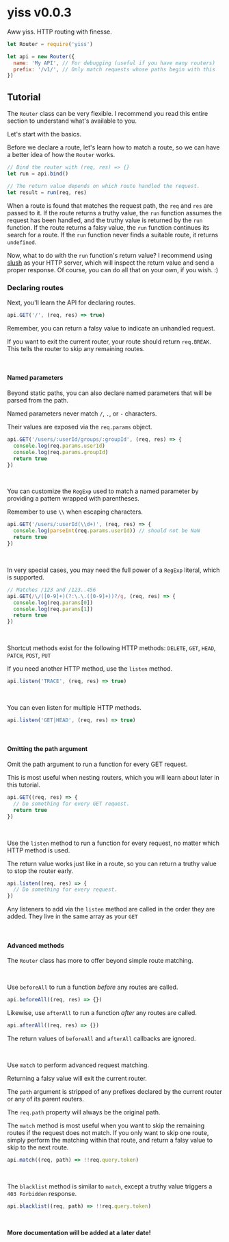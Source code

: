 # yiss v0.0.3

Aww yiss. HTTP routing with finesse.

```js
let Router = require('yiss')

let api = new Router({
  name: 'My API', // For debugging (useful if you have many routers)
  prefix: '/v1/', // Only match requests whose paths begin with this
})
```

## Tutorial

The `Router` class can be very flexible. I recommend you read this
entire section to understand what's available to you.

Let's start with the basics.

Before we declare a route, let's learn how to match a route,
so we can have a better idea of how the `Router` works.

```js
// Bind the router with (req, res) => {}
let run = api.bind()

// The return value depends on which route handled the request.
let result = run(req, res)
```

When a route is found that matches the request path, the `req` and `res`
are passed to it. If the route returns a truthy value, the `run` function
assumes the request has been handled, and the truthy value is returned
by the `run` function. If the route returns a falsy value, the `run`
function continues its search for a route. If the `run` function never
finds a suitable route, it returns `undefined`.

Now, what to do with the `run` function's return value? I recommend using
[slush](https://github.com/aleclarson/slush) as your HTTP server, which
will inspect the return value and send a proper response. Of course,
you can do all that on your own, if you wish. :)

### Declaring routes

Next, you'll learn the API for declaring routes.

```js
api.GET('/', (req, res) => true)
```

Remember, you can return a falsy value to indicate an unhandled request.

If you want to exit the current router, your route should return
`req.BREAK`. This tells the router to skip any remaining routes.

&nbsp;

#### Named parameters

Beyond static paths, you can also declare named parameters that
will be parsed from the path.

Named parameters never match `/`, `.`, or `-` characters.

Their values are exposed via the `req.params` object.

```js
api.GET('/users/:userId/groups/:groupId', (req, res) => {
  console.log(req.params.userId)
  console.log(req.params.groupId)
  return true
})
```

&nbsp;

You can customize the `RegExp` used to match a named parameter
by providing a pattern wrapped with parentheses.

Remember to use `\\` when escaping characters.

```js
api.GET('/users/:userId(\\d+)', (req, res) => {
  console.log(parseInt(req.params.userId)) // should not be NaN
  return true
})
```

&nbsp;

In very special cases, you may need the full power of a `RegExp`
literal, which is supported.

```js
// Matches /123 and /123..456
api.GET(/\/([0-9]+)(?:\.\.([0-9]+))?/g, (req, res) => {
  console.log(req.params[0])
  console.log(req.params[1])
  return true
})
```

&nbsp;

Shortcut methods exist for the following HTTP methods:
`DELETE`, `GET`, `HEAD`, `PATCH`, `POST`, `PUT`

If you need another HTTP method, use the `listen` method.

```js
api.listen('TRACE', (req, res) => true)
```

&nbsp;

You can even listen for multiple HTTP methods.

```js
api.listen('GET|HEAD', (req, res) => true)
```

&nbsp;

#### Omitting the path argument

Omit the path argument to run a function for every GET request.

This is most useful when nesting routers, which you will learn
about later in this tutorial.

```js
api.GET((req, res) => {
  // Do something for every GET request.
  return true
})
```

&nbsp;

Use the `listen` method to run a function for every request,
no matter which HTTP method is used.

The return value works just like in a route, so you can return
a truthy value to stop the router early.

```js
api.listen((req, res) => {
  // Do something for every request.
})
```

Any listeners to add via the `listen` method are called in
the order they are added. They live in the same array as
your `GET`

&nbsp;

#### Advanced methods

The `Router` class has more to offer beyond simple route matching.

&nbsp;

Use `beforeAll` to run a function *before* any routes are called.

```js
api.beforeAll((req, res) => {})
```

Likewise, use `afterAll` to run a function *after* any routes are called.

```js
api.afterAll((req, res) => {})
```

The return values of `beforeAll` and `afterAll` callbacks are ignored.

&nbsp;

Use `match` to perform advanced request matching.

Returning a falsy value will exit the current router.

The `path` argument is stripped of any prefixes declared by
the current router or any of its parent routers.

The `req.path` property will always be the original path.

The `match` method is most useful when you want to skip
the remaining routes if the request does not match.
If you only want to skip one route, simply perform
the matching within that route, and return a falsy
value to skip to the next route.

```js
api.match((req, path) => !!req.query.token)
```

&nbsp;

The `blacklist` method is similar to `match`, except a
truthy value triggers a `403 Forbidden` response.

```js
api.blacklist((req, path) => !!req.query.token)
```

&nbsp;

**More documentation will be added at a later date!**

